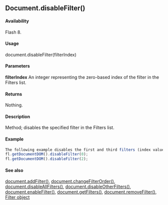 ## Document.disableFilter()

#### Availability

Flash 8.

#### Usage

document.disableFilter(filterIndex)

#### Parameters

**filterIndex** An integer representing the zero-based index of the filter in the Filters list.

#### Returns

Nothing.

#### Description

Method; disables the specified filter in the Filters list.

#### Example

```javascript
The following example disables the first and third filters (index values of 0 and 2) in the Filters list from the selected objects:
fl.getDocumentDOM().disableFilter(0); 
fl.getDocumentDOM().disableFilter(2);

```

#### See also

[document.addFilter()](../Document_object/documen3.md), [document.changeFilterOrder()](../Document_object/docume29.md), [document.disableAllFilters()](../Document_object/docume46.md), [document.disableOtherFilters()](../Document_object/docume48.md), [document.enableFilter()](../Document_object/docume59.md), [document.getFilters()](../Document_object/docume79.md), [document.removeFilter()](../Document_object/docum270.md), [Filter object](../Filter_object/filter_summary.md)

<span id="document.disableOtherFilters()" class="anchor"></span>
